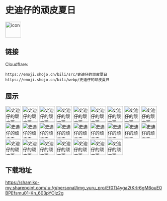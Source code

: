 # 史迪仔的顽皮夏日
<img src="https://emoji.shojo.cn/bili/src/史迪仔的顽皮夏日/icon.png" width="50" height="50" alt="icon">

## 链接
Cloudflare:
```
https://emoji.shojo.cn/bili/src/史迪仔的顽皮夏日
https://emoji.shojo.cn/bili/webp/史迪仔的顽皮夏日
```
## 展示
<img src="https://emoji.shojo.cn/bili/src/史迪仔的顽皮夏日/史迪仔的顽皮夏日-皮一下.png" width="50" height="50" alt="史迪仔的顽皮夏日-皮一下">
<img src="https://emoji.shojo.cn/bili/src/史迪仔的顽皮夏日/史迪仔的顽皮夏日-我来了.png" width="50" height="50" alt="史迪仔的顽皮夏日-我来了">
<img src="https://emoji.shojo.cn/bili/src/史迪仔的顽皮夏日/史迪仔的顽皮夏日-winking.png" width="50" height="50" alt="史迪仔的顽皮夏日-winking">
<img src="https://emoji.shojo.cn/bili/src/史迪仔的顽皮夏日/史迪仔的顽皮夏日-略略略.png" width="50" height="50" alt="史迪仔的顽皮夏日-略略略">
<img src="https://emoji.shojo.cn/bili/src/史迪仔的顽皮夏日/史迪仔的顽皮夏日-萌~.png" width="50" height="50" alt="史迪仔的顽皮夏日-萌~">
<img src="https://emoji.shojo.cn/bili/src/史迪仔的顽皮夏日/史迪仔的顽皮夏日-啊嘞？.png" width="50" height="50" alt="史迪仔的顽皮夏日-啊嘞？">
<img src="https://emoji.shojo.cn/bili/src/史迪仔的顽皮夏日/史迪仔的顽皮夏日-委屈.png" width="50" height="50" alt="史迪仔的顽皮夏日-委屈">
<img src="https://emoji.shojo.cn/bili/src/史迪仔的顽皮夏日/史迪仔的顽皮夏日-欢迎.png" width="50" height="50" alt="史迪仔的顽皮夏日-欢迎">
<img src="https://emoji.shojo.cn/bili/src/史迪仔的顽皮夏日/史迪仔的顽皮夏日-可可爱爱.png" width="50" height="50" alt="史迪仔的顽皮夏日-可可爱爱">
<img src="https://emoji.shojo.cn/bili/src/史迪仔的顽皮夏日/史迪仔的顽皮夏日-超凶.png" width="50" height="50" alt="史迪仔的顽皮夏日-超凶">
<img src="https://emoji.shojo.cn/bili/src/史迪仔的顽皮夏日/史迪仔的顽皮夏日-风很大.png" width="50" height="50" alt="史迪仔的顽皮夏日-风很大">
<img src="https://emoji.shojo.cn/bili/src/史迪仔的顽皮夏日/史迪仔的顽皮夏日-哈哈哈.png" width="50" height="50" alt="史迪仔的顽皮夏日-哈哈哈">
<img src="https://emoji.shojo.cn/bili/src/史迪仔的顽皮夏日/史迪仔的顽皮夏日-灵活.png" width="50" height="50" alt="史迪仔的顽皮夏日-灵活">
<img src="https://emoji.shojo.cn/bili/src/史迪仔的顽皮夏日/史迪仔的顽皮夏日-笑得打滚.png" width="50" height="50" alt="史迪仔的顽皮夏日-笑得打滚">
<img src="https://emoji.shojo.cn/bili/src/史迪仔的顽皮夏日/史迪仔的顽皮夏日-爆炸生气.png" width="50" height="50" alt="史迪仔的顽皮夏日-爆炸生气">
<img src="https://emoji.shojo.cn/bili/src/史迪仔的顽皮夏日/史迪仔的顽皮夏日-丘比特.png" width="50" height="50" alt="史迪仔的顽皮夏日-丘比特">
<img src="https://emoji.shojo.cn/bili/src/史迪仔的顽皮夏日/史迪仔的顽皮夏日-递花.png" width="50" height="50" alt="史迪仔的顽皮夏日-递花">
<img src="https://emoji.shojo.cn/bili/src/史迪仔的顽皮夏日/史迪仔的顽皮夏日-听歌.png" width="50" height="50" alt="史迪仔的顽皮夏日-听歌">
<img src="https://emoji.shojo.cn/bili/src/史迪仔的顽皮夏日/史迪仔的顽皮夏日-哼.png" width="50" height="50" alt="史迪仔的顽皮夏日-哼">
<img src="https://emoji.shojo.cn/bili/src/史迪仔的顽皮夏日/史迪仔的顽皮夏日-看我的.png" width="50" height="50" alt="史迪仔的顽皮夏日-看我的">
<img src="https://emoji.shojo.cn/bili/src/史迪仔的顽皮夏日/史迪仔的顽皮夏日-弹吉他.png" width="50" height="50" alt="史迪仔的顽皮夏日-弹吉他">
<img src="https://emoji.shojo.cn/bili/src/史迪仔的顽皮夏日/史迪仔的顽皮夏日-认错.png" width="50" height="50" alt="史迪仔的顽皮夏日-认错">
<img src="https://emoji.shojo.cn/bili/src/史迪仔的顽皮夏日/史迪仔的顽皮夏日-嗨起来.png" width="50" height="50" alt="史迪仔的顽皮夏日-嗨起来">
<img src="https://emoji.shojo.cn/bili/src/史迪仔的顽皮夏日/史迪仔的顽皮夏日-超害怕.png" width="50" height="50" alt="史迪仔的顽皮夏日-超害怕">
<img src="https://emoji.shojo.cn/bili/src/史迪仔的顽皮夏日/史迪仔的顽皮夏日-开心.png" width="50" height="50" alt="史迪仔的顽皮夏日-开心">

## 下载地址

https://shamiko-my.sharepoint.com/:u:/g/personal/img_yuru_pro/Ef0Tt4yga2tKrIr6gM6ouE0BPEfsmu01-Kn_603pYOlz2g